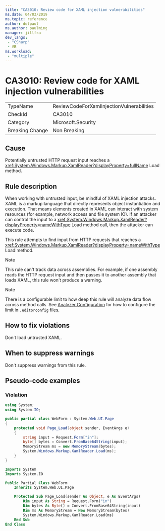 ```yaml
---
title: "CA3010: Review code for XAML injection vulnerabilities"
ms.date: 04/03/2019
ms.topic: reference
author: dotpaul
ms.author: paulming
manager: jillfra
dev_langs:
 - "CSharp"
 - VB
ms.workload:
 - "multiple"
---
```

# CA3010: Review code for XAML injection vulnerabilities

|||
|-|-|
|TypeName|ReviewCodeForXamlInjectionVulnerabilities|
|CheckId|CA3010|
|Category|Microsoft.Security|
|Breaking Change|Non Breaking|

## Cause

Potentially untrusted HTTP request input reaches a <xref:System.Windows.Markup.XamlReader?displayProperty=fullName> Load method.

## Rule description

When working with untrusted input, be mindful of XAML injection attacks. XAML is a markup language that directly represents object instantiation and execution. That means elements created in XAML can interact with system resources (for example, network access and file system IO). If an attacker can control the input to a <xref:System.Windows.Markup.XamlReader?displayProperty=nameWithType> Load method call, then the attacker can execute code.

This rule attempts to find input from HTTP requests that reaches a <xref:System.Windows.Markup.XamlReader?displayProperty=nameWithType> Load method.

> [!NOTE]
> This rule can't track data across assemblies. For example, if one assembly reads the HTTP request input and then passes it to another assembly that loads XAML, this rule won't produce a warning.

> [!NOTE]
> There is a configurable limit to how deep this rule will analyze data flow across method calls. See [Analyzer Configuration](https://github.com/dotnet/roslyn-analyzers/blob/master/docs/Analyzer%20Configuration.md#dataflow-analysis) for how to configure the limit in `.editorconfig` files.

## How to fix violations

Don't load untrusted XAML.

## When to suppress warnings

Don't suppress warnings from this rule.

## Pseudo-code examples

### Violation

```csharp
using System;
using System.IO;

public partial class WebForm : System.Web.UI.Page
{
    protected void Page_Load(object sender, EventArgs e)
    {
        string input = Request.Form["in"];
        byte[] bytes = Convert.FromBase64String(input);
        MemoryStream ms = new MemoryStream(bytes);
        System.Windows.Markup.XamlReader.Load(ms);
    }
}
```

```vb
Imports System
Imports System.IO

Public Partial Class WebForm
    Inherits System.Web.UI.Page

    Protected Sub Page_Load(sender As Object, e As EventArgs)
        Dim input As String = Request.Form("in")
        Dim bytes As Byte() = Convert.FromBase64String(input)
        Dim ms As MemoryStream = New MemoryStream(bytes)
        System.Windows.Markup.XamlReader.Load(ms)
    End Sub
End Class
```

